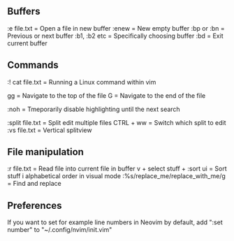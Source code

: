 ## Buffers
:e file.txt = Open a file in new buffer
:enew = New empty buffer
:bp or :bn = Previous or next buffer
:b1, :b2 etc = Specifically choosing buffer
:bd = Exit current buffer

## Commands
:! cat file.txt = Running a Linux command within vim

gg = Navigate to the top of the file
G = Navigate to the end of the file

:noh = Tmeporarily disable highlighting until the next search

:split file.txt = Split edit multiple files
CTRL + ww = Switch which split to edit
:vs file.txt = Vertical splitview

## File manipulation
:r file.txt = Read file into current file in buffer
v + select stuff + :sort ui = Sort stuff i alphabetical order in visual mode
:%s/replace_me/replace_with_me/g = Find and replace

## Preferences
If you want to set for example line numbers in Neovim by default, add ":set number" to "~/.config/nvim/init.vim"

